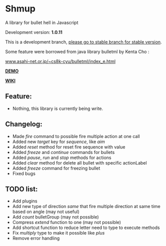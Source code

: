 # Shmup
A library for bullet hell in Javascript

Development version: **1.0.11**

This is a development branch, [please go to stable branch for stable version](https://github.com/Trung0246/Shmup/tree/stable).

Some feature were borrowed from java library bulletml by Kenta Cho :

www.asahi-net.or.jp/~cs8k-cyu/bulletml/index_e.html

[**DEMO**](http://codepen.io/Trung0246/pen/EgAyRZ)

[**WIKI**](https://github.com/Trung0246/Shmup/wiki)

## Feature:
* Nothing, this library is currently being write.

## Changelog:
* Made *fire* command to possible fire multiple action at one call
* Added new *target* key for *sequence*, like *aim*
* Added *reset* method for reset fire sequence with value
* Added *freeze* and *continue* commands for bullets
* Added *pause*, *run* and *stop* methods for actions
* Added *clear* method for delete all bullet with specific actionLabel
* Added *freeze* command for freezing bullet
* Fixed bugs

## TODO list:
* Add plugins
* Add new type of direction *same* that fire multiple direction at same time based on angle (may not useful)
* Add *count* bulletGroup (may not possible)
* Compress *extend* function to one (may not possible)
* Add shortcut function to reduce letter need to type to execute methods
* Fix *multiply* type to make it possible like *plus*
* Remove error handling
